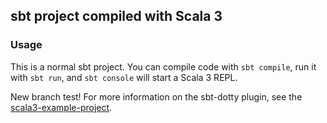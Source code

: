 ## sbt project compiled with Scala 3

### Usage

This is a normal sbt project. You can compile code with `sbt compile`, run it with `sbt run`, and `sbt console` will start a Scala 3 REPL.

New branch test!
For more information on the sbt-dotty plugin, see the
[scala3-example-project](https://github.com/scala/scala3-example-project/blob/main/README.md).
